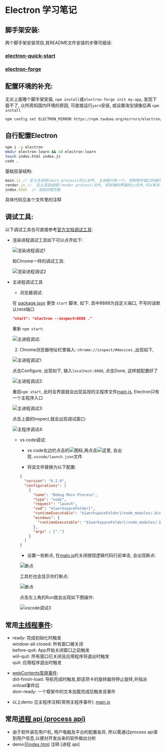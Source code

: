 # Electron 学习笔记
## 脚手架安装:
两个脚手架安装项目,其README文件安装的步骤可细读:
### [electron-quick-start](https://github.com/electron/electron-quick-start)
### [electron-forge](https://github.com/electron-userland/electron-forge)

## 配置环境的补充: 
无论上面哪个脚手架安装, `npm install`或`electron-forge init my-app`, 发现下载不了, 众所周知国内环境的原因, 可直接运行`yarn`安装, 或设置淘宝镜像后再 `npm install`
```bash
npm config set ELECTRON_MIRROR https://npm.taobao.org/mirrors/electron/
```
## 自行配置Electron
```bash
npm i -g electron
mkdir electron-learn && cd electron-learn
touch index.html index.js
code .
```
基础目录结构:  
```jsx
main.js // 定义主进程(main process)的js文件, 主进程只有一个, 控制软件窗口的操作等
render.js //  定义渲染进程(render process)文件, 即前端的界面的js文件,可以有多个
index.html  // 渲染的根页面
```
具体代码见各个文件里的注释  

## 调试工具:
以下调试工具也可直接参考[官方文档调试工具](https://www.electronjs.org/docs/tutorial/debugging-main-process):

- 渲染进程调试工具如下可以点开如下:

  ![渲染进程调试1](./md-resources/render-process-devTools.JPG)

  和Chrome一样的调试工具:

  ![渲染进程调试2](./md-resources/render-process-devTools-2.JPG)

- 主进程调试工具  
  - 浏览器调试:  
  
  在 [package.json](./package.json) 更改 `start` 脚本, 如下: 其中8888为自定义端口, 不写的话默认`5858`端口

  ```json
  "start": "electron --inspect=8888 ."
  ```
  重新 `npm start`:
  
  ![主进程调试:](./md-resources/main-process-devTools.png)

  2. Chrome浏览器地址栏里输入: `chrome://inspect/#devices` ,出现如下, 

  ![主进程调试1:](./md-resources/main-process-Chrome.png)
  
  点击Configure, 出现如下, 输入`localhost:8888`, 点击Done, 这样就配置好了
  
  ![主进程调试2:](./md-resources/main-process-Chrome2.png)
  
  重启`npm start`, 此时会界面就会出现监视的主程序文件[main.js](./main.js), Electron只有一个主程序入口
  
  ![主进程调试3:](./md-resources/main-process-Chrome3.png)
  
  点击上面的inspect,就会出现调试窗口:
  
  ![主程序调试4:](./md-resources/main-process-Chrome4.png)

  - vs code调试:

    - vs code左边栏点击的![图标](./md-resources/main-process-vscode.png),再点击![这里](./md-resources/main-process-vscode1.png), 会出现`.vscode/launch.json`文件

    - 将该文件替换为以下配置:
    ```json
    {
      "version": "0.2.0",
      "configurations": [
        {
          "name": "Debug Main Process",
          "type": "node",
          "request": "launch",
          "cwd": "${workspaceFolder}",
          "runtimeExecutable": "${workspaceFolder}/node_modules/.bin/electron",
          "windows": {
            "runtimeExecutable": "${workspaceFolder}/node_modules/.bin/electron.cmd"
          },
          "args" : ["."]
        }
      ]
    }
    ```

    - 设置一些断点, 在[main.js](./main.js)的关闭按钮逻辑代码行前单击, 会出现断点:
    
    ![断点](md-resources/main-process-vscode2.png)
    
    工具栏也会显示你打断点:
    
    ![断点](md-resources/main-process-vscode3.png)

    点击左上角的Run就会出现如下图操作:
    
    ![vscode调试3](md-resources/main-process-vscode4.png)


## 常用[主线程事件](https://www.electronjs.org/docs/all#%E4%BA%8B%E4%BB%B6):
-  ready: 完成初始化时触发  
window-all-closed: 所有窗口被关闭  
before-quit: App开始关闭窗口之前触发  
wiil-quit: 所有窗口已关闭且应用程序将退出时触发  
quit: 应用程序退出时触发  

- [webContents常用事件](https://www.electronjs.org/docs/all#%E7%B1%BB-webcontents):  
did-finish-load: 导航完成时触发,即选项卡的旋转器将停止旋转,并指派onload事件后  
dom-ready: 一个框架中的文本加载完成后触发该事件

- 以上demo 见主程序注释\[常用主程序事件\]: [main.js](./main.js)

## 常用[进程 api (process api)](https://www.electronjs.org/docs/api/process)  
- 由于软件装在用户机, 用户电脑及平台的配置各异, 所以需通过process api拿到用户信息,以便对开发出来的软件做出分析
- demo见[index.html](./index.html) 注释 \[进程 api\]